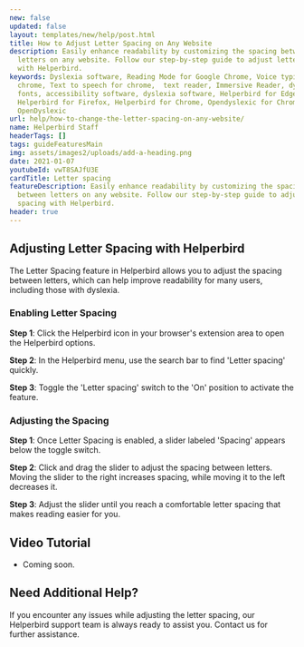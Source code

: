 ```yaml
---
new: false
updated: false
layout: templates/new/help/post.html
title: How to Adjust Letter Spacing on Any Website
description: Easily enhance readability by customizing the spacing between
  letters on any website. Follow our step-by-step guide to adjust letter spacing
  with Helperbird.
keywords: Dyslexia software, Reading Mode for Google Chrome, Voice typing for
  chrome, Text to speech for chrome,  text reader, Immersive Reader, dyslexia
  fonts, accessibility software, dyslexia software, Helperbird for Edge,
  Helperbird for Firefox, Helperbird for Chrome, Opendyslexic for Chrome,
  OpenDyslexic
url: help/how-to-change-the-letter-spacing-on-any-website/
name: Helperbird Staff
headerTags: []
tags: guideFeaturesMain
img: assets/images2/uploads/add-a-heading.png
date: 2021-01-07
youtubeId: vwT8SAJfU3E
cardTitle: Letter spacing
featureDescription: Easily enhance readability by customizing the spacing
  between letters on any website. Follow our step-by-step guide to adjust letter
  spacing with Helperbird.
header: true
---
```



## Adjusting Letter Spacing with Helperbird

The Letter Spacing feature in Helperbird allows you to adjust the spacing between letters, which can help improve readability for many users, including those with dyslexia.

### Enabling Letter Spacing

**Step 1**: Click the Helperbird icon in your browser's extension area to open the Helperbird options.

**Step 2**: In the Helperbird menu, use the search bar to find 'Letter spacing' quickly.

**Step 3**: Toggle the 'Letter spacing' switch to the 'On' position to activate the feature.

### Adjusting the Spacing

**Step 1**: Once Letter Spacing is enabled, a slider labeled 'Spacing' appears below the toggle switch.

**Step 2**: Click and drag the slider to adjust the spacing between letters. Moving the slider to the right increases spacing, while moving it to the left decreases it.

**Step 3**: Adjust the slider until you reach a comfortable letter spacing that makes reading easier for you.


## Video Tutorial

- Coming soon.

## Need Additional Help?

If you encounter any issues while adjusting the letter spacing, our Helperbird support team is always ready to assist you. Contact us for further assistance.
